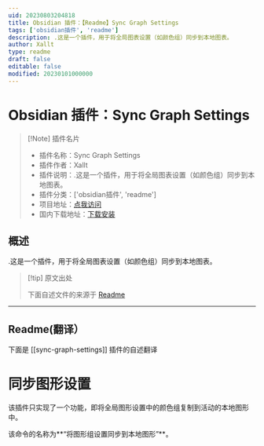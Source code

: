 ```yaml
---
uid: 20230803204818
title: Obsidian 插件：【Readme】Sync Graph Settings
tags: ['obsidian插件', 'readme']
description: .这是一个插件，用于将全局图表设置（如颜色组）同步到本地图表。
author: Xallt
type: readme
draft: false
editable: false
modified: 20230101000000
---
```


# Obsidian 插件：Sync Graph Settings

> [!Note] 插件名片
> - 插件名称：Sync Graph Settings
> - 插件作者：Xallt
> - 插件说明：.这是一个插件，用于将全局图表设置（如颜色组）同步到本地图表。
> - 插件分类：['obsidian插件', 'readme']
> - 项目地址：[点我访问](https://github.com/Xallt/sync-graph-settings)
> - 国内下载地址：[下载安装](https://pkmer.cn/products/plugin/pluginMarket/?sync-graph-settings)

## 概述

.这是一个插件，用于将全局图表设置（如颜色组）同步到本地图表。



> [!tip] 原文出处
> 
>下面自述文件的来源于 [Readme](https://ghproxy.net/https://raw.githubusercontent.com/Xallt/sync-graph-settings/master/README.md)
> 

---

## Readme(翻译）

下面是 [[sync-graph-settings]] 插件的自述翻译


# 同步图形设置

该插件只实现了一个功能，即将全局图形设置中的颜色组复制到活动的本地图形中。

该命令的名称为**“将图形组设置同步到本地图形”**。



